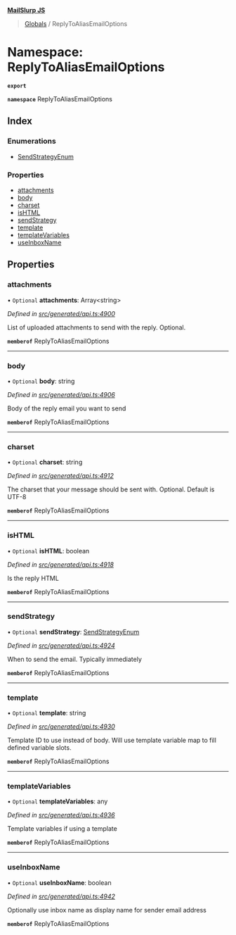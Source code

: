 **[MailSlurp JS](../README.md)**

> [Globals](../README.md) / ReplyToAliasEmailOptions

# Namespace: ReplyToAliasEmailOptions

**`export`** 

**`namespace`** ReplyToAliasEmailOptions

## Index

### Enumerations

* [SendStrategyEnum](../enums/replytoaliasemailoptions.sendstrategyenum.md)

### Properties

* [attachments](replytoaliasemailoptions.md#attachments)
* [body](replytoaliasemailoptions.md#body)
* [charset](replytoaliasemailoptions.md#charset)
* [isHTML](replytoaliasemailoptions.md#ishtml)
* [sendStrategy](replytoaliasemailoptions.md#sendstrategy)
* [template](replytoaliasemailoptions.md#template)
* [templateVariables](replytoaliasemailoptions.md#templatevariables)
* [useInboxName](replytoaliasemailoptions.md#useinboxname)

## Properties

### attachments

• `Optional` **attachments**: Array\<string>

*Defined in [src/generated/api.ts:4900](https://github.com/mailslurp/mailslurp-client/blob/ad6aa3d/src/generated/api.ts#L4900)*

List of uploaded attachments to send with the reply. Optional.

**`memberof`** ReplyToAliasEmailOptions

___

### body

• `Optional` **body**: string

*Defined in [src/generated/api.ts:4906](https://github.com/mailslurp/mailslurp-client/blob/ad6aa3d/src/generated/api.ts#L4906)*

Body of the reply email you want to send

**`memberof`** ReplyToAliasEmailOptions

___

### charset

• `Optional` **charset**: string

*Defined in [src/generated/api.ts:4912](https://github.com/mailslurp/mailslurp-client/blob/ad6aa3d/src/generated/api.ts#L4912)*

The charset that your message should be sent with. Optional. Default is UTF-8

**`memberof`** ReplyToAliasEmailOptions

___

### isHTML

• `Optional` **isHTML**: boolean

*Defined in [src/generated/api.ts:4918](https://github.com/mailslurp/mailslurp-client/blob/ad6aa3d/src/generated/api.ts#L4918)*

Is the reply HTML

**`memberof`** ReplyToAliasEmailOptions

___

### sendStrategy

• `Optional` **sendStrategy**: [SendStrategyEnum](../enums/replytoaliasemailoptions.sendstrategyenum.md)

*Defined in [src/generated/api.ts:4924](https://github.com/mailslurp/mailslurp-client/blob/ad6aa3d/src/generated/api.ts#L4924)*

When to send the email. Typically immediately

**`memberof`** ReplyToAliasEmailOptions

___

### template

• `Optional` **template**: string

*Defined in [src/generated/api.ts:4930](https://github.com/mailslurp/mailslurp-client/blob/ad6aa3d/src/generated/api.ts#L4930)*

Template ID to use instead of body. Will use template variable map to fill defined variable slots.

**`memberof`** ReplyToAliasEmailOptions

___

### templateVariables

• `Optional` **templateVariables**: any

*Defined in [src/generated/api.ts:4936](https://github.com/mailslurp/mailslurp-client/blob/ad6aa3d/src/generated/api.ts#L4936)*

Template variables if using a template

**`memberof`** ReplyToAliasEmailOptions

___

### useInboxName

• `Optional` **useInboxName**: boolean

*Defined in [src/generated/api.ts:4942](https://github.com/mailslurp/mailslurp-client/blob/ad6aa3d/src/generated/api.ts#L4942)*

Optionally use inbox name as display name for sender email address

**`memberof`** ReplyToAliasEmailOptions
